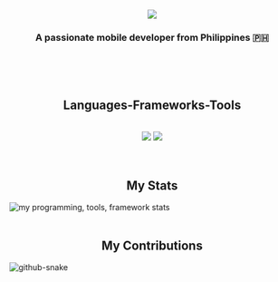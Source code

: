 <!-- <img src="banner_github.png" alt="GitHub Banner" width="100%" /> -->

<h1 align="center">
    <img src="https://readme-typing-svg.herokuapp.com/?font=Righteous&size=35&center=true&vCenter=true&width=500&height=70&duration=3000&lines=Hello+World;+I'm+Jerico+Ocal!;&color=000000" />
</h1>


<h3 align="center">A passionate mobile developer from Philippines 🇵🇭</h3>

<br/>
<br/>
<br/> 

<h2 align="center">Languages-Frameworks-Tools</h2>
<br/>
<div align="center">
    <img src="https://skillicons.dev/icons?i=flutter,dart,php,java,mysql,firebase,tailwind" />
    <img src="https://skillicons.dev/icons?i=html,css,vscode,androidstudio,postman,figma" /><br>
</div>

<br/>
<br/>

<h2 align="center">My Stats</h2>
<img alt="my programming, tools, framework stats" src="https://github-readme-stats.vercel.app/api/top-langs/?username=Jrcoo13&layout=compact"/>
<br/>
<br/>

<h2 align="center">My Contributions</h2>
<picture>
  <source media="(prefers-color-scheme: dark)" srcset="https://raw.githubusercontent.com/tobiasmeyhoefer/tobiasmeyhoefer/output/github-snake-dark.svg" />
  <source media="(prefers-color-scheme: light)" srcset="https://raw.githubusercontent.com/tobiasmeyhoefer/tobiasmeyhoefer/output/github-snake.svg" />
  <img alt="github-snake" src="https://raw.githubusercontent.com/tobiasmeyhoefer/tobiasmeyhoefer/output/github-snake.svg" />
</picture>
